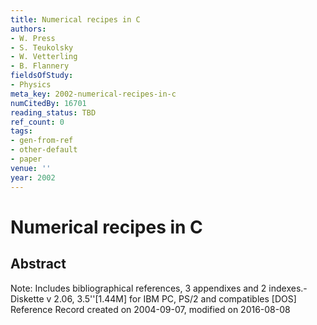 ```yaml
---
title: Numerical recipes in C
authors:
- W. Press
- S. Teukolsky
- W. Vetterling
- B. Flannery
fieldsOfStudy:
- Physics
meta_key: 2002-numerical-recipes-in-c
numCitedBy: 16701
reading_status: TBD
ref_count: 0
tags:
- gen-from-ref
- other-default
- paper
venue: ''
year: 2002
---
```


# Numerical recipes in C

## Abstract

Note: Includes bibliographical references, 3 appendixes and 2 indexes.- Diskette v 2.06, 3.5''[1.44M] for IBM PC, PS/2 and compatibles [DOS] Reference Record created on 2004-09-07, modified on 2016-08-08
